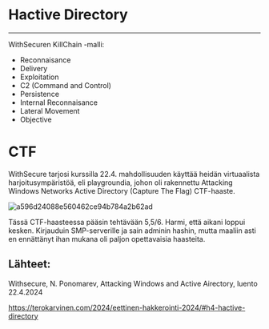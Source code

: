 # Hactive Directory
----



WithSecuren KillChain -malli:

- Reconnaisance
- Delivery
- Exploitation
- C2 (Command and Control)
- Persistence
- Internal Reconnaisance
- Lateral Movement
- Objective


# CTF

WithSecure tarjosi kurssilla 22.4. mahdollisuuden käyttää heidän virtuaalista harjoitusympäristöä, eli playgroundia, johon oli rakennettu Attacking Windows Networks Active Directory (Capture The Flag) CTF-haaste. 

![a596d24088e560462ce94b784a2b62ad](https://github.com/Vanam0/tunkeutumistestaus/assets/122449444/20ee3f06-740f-4da6-b756-505f4408c98e)


Tässä CTF-haasteessa pääsin tehtävään 5,5/6. Harmi, että aikani loppui kesken. Kirjauduin SMP-serverille ja sain adminin hashin, mutta maaliin asti en ennättänyt ihan mukana oli paljon opettavaisia haasteita.








## Lähteet:

Withsecure, N. Ponomarev, Attacking Windows and Active Airectory, luento 22.4.2024

https://terokarvinen.com/2024/eettinen-hakkerointi-2024/#h4-hactive-directory
